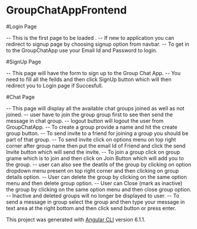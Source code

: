 # GroupChatAppFrontend


#Login Page

  -- This is the first page to be loaded .
  -- If new to application you can redirect to signup page by choosing signup option from navbar.
  -- To get in to the GroupChatApp use your Email Id and Password to login.

#SignUp Page

  -- This page will have the form to sign up to the Group Chat App.
  -- You need to fill all the feilds and then click SignUp button which will then redirect you to Login page if Succesfull.

#Chat Page

  -- This page will display all the available chat groups joined as well as not joined.
  -- user have to join the group group first to see then send the message in chat group.
  -- logout button will logout the user from GroupChatApp.
  -- To create a group provide a name and hit the create group button.
  -- To send invite to a friend for joining a group you should be part of that group.
  -- To send invite click on options menu on top right corner after group name then put the email Id of Friend and click the send Invite button which will send the invite.
  -- To join a group click on group grame which is to join and then click on Join Button which will add you to the group.
  -- user can also see the deatils of the group by clicking on option dropdown menu present on top right corner and then clicking on group details option.
  -- User can delete the group by clicking on the same option menu and then delete group option.
  -- User can Close (mark as inactive) the group by clicking on the same option menu and then close group option. 
  -- Inactive and deleted groups will no longer be displayed to user.
  -- To send a message in group select the group and then type your message in text area at the right bottom and then click send button or press enter.



This project was generated with [Angular CLI](https://github.com/angular/angular-cli) version 6.1.1.
